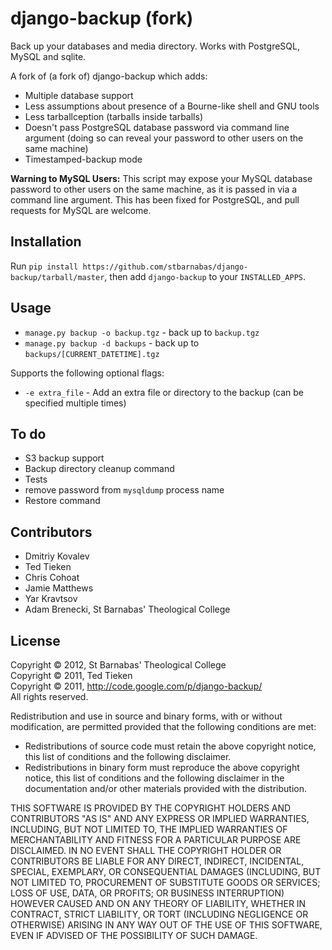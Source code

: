 # django-backup (fork)

Back up your databases and media directory. Works with PostgreSQL, MySQL and sqlite.

A fork of (a fork of) django-backup which adds:

- Multiple database support
- Less assumptions about presence of a Bourne-like shell and GNU tools
- Less tarballception (tarballs inside tarballs)
- Doesn't pass PostgreSQL database password via command line argument (doing so can reveal your password to other users on the same machine)
- Timestamped-backup mode

**Warning to MySQL Users:** This script may expose your MySQL database password to other users on the same machine, as it is passed in via a command line argument. This has been fixed for PostgreSQL, and pull requests for MySQL are welcome.

## Installation

Run `pip install https://github.com/stbarnabas/django-backup/tarball/master`, then add `django-backup` to your `INSTALLED_APPS`.

## Usage

- `manage.py backup -o backup.tgz` - back up to `backup.tgz`
- `manage.py backup -d backups` - back up to `backups/[CURRENT_DATETIME].tgz`

Supports the following optional flags:

- `-e extra_file` - Add an extra file or directory to the backup (can be specified multiple times)

## To do

- S3 backup support
- Backup directory cleanup command
- Tests
- remove password from `mysqldump` process name
- Restore command

## Contributors

- Dmitriy Kovalev
- Ted Tieken
- Chris Cohoat
- Jamie Matthews
- Yar Kravtsov
- Adam Brenecki, St Barnabas' Theological College

## License

Copyright &copy; 2012, St Barnabas' Theological College  
Copyright &copy; 2011, Ted Tieken  
Copyright &copy; 2011, http://code.google.com/p/django-backup/  
All rights reserved.

Redistribution and use in source and binary forms, with or without modification, are permitted provided that the following conditions are met:

* Redistributions of source code must retain the above copyright notice, this list of conditions and the following disclaimer.
* Redistributions in binary form must reproduce the above copyright notice, this list of conditions and the following disclaimer in the documentation and/or other materials provided with the distribution.

THIS SOFTWARE IS PROVIDED BY THE COPYRIGHT HOLDERS AND CONTRIBUTORS "AS IS" AND ANY EXPRESS OR IMPLIED WARRANTIES, INCLUDING, BUT NOT LIMITED TO, THE IMPLIED WARRANTIES OF MERCHANTABILITY AND FITNESS FOR A PARTICULAR PURPOSE ARE DISCLAIMED. IN NO EVENT SHALL THE COPYRIGHT HOLDER OR CONTRIBUTORS BE LIABLE FOR ANY DIRECT, INDIRECT, INCIDENTAL, SPECIAL, EXEMPLARY, OR CONSEQUENTIAL DAMAGES (INCLUDING, BUT NOT LIMITED TO, PROCUREMENT OF SUBSTITUTE GOODS OR SERVICES; LOSS OF USE, DATA, OR PROFITS; OR BUSINESS INTERRUPTION) HOWEVER CAUSED AND ON ANY THEORY OF LIABILITY, WHETHER IN CONTRACT, STRICT LIABILITY, OR TORT (INCLUDING NEGLIGENCE OR OTHERWISE) ARISING IN ANY WAY OUT OF THE USE OF THIS SOFTWARE, EVEN IF ADVISED OF THE POSSIBILITY OF SUCH DAMAGE.